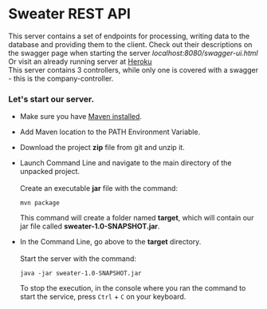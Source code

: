 # Sweater REST API

This server contains a set of endpoints for processing, 
writing data to the database and providing them to the client. 
Check out their descriptions 
on the swagger page when starting the server 
*localhost:8080/swagger-ui.html* <br/>
Or visit an already running server at 
[Heroku](http://csv-controller.herokuapp.com/swagger-ui.html) <br/>
This server contains 3 controllers, while only one is covered 
with a swagger - this is the company-controller.

### Let's start our server.

+ Make sure you have [Maven installed](https://maven.apache.org/download.cgi).


+ Add Maven location to the PATH Environment Variable.


+ Download the project **zip** file from git and unzip it.


+ Launch Command Line and navigate to the main directory
  of the unpacked project.<br/><br/>
  Create an executable **jar** file with the command:
  
  `mvn package`<br/>
  
  This command will create a folder named **target**, 
  which will contain our jar file called **sweater-1.0-SNAPSHOT.jar**.
  
  
+ In the Command Line, go above to the **target** directory.<br/><br/>
  Start the server with the command:
  
  `java -jar sweater-1.0-SNAPSHOT.jar`<br/>

  To stop the execution, in the console where you ran the command to start the service,
  press `Ctrl` + `C` on your keyboard.
  

